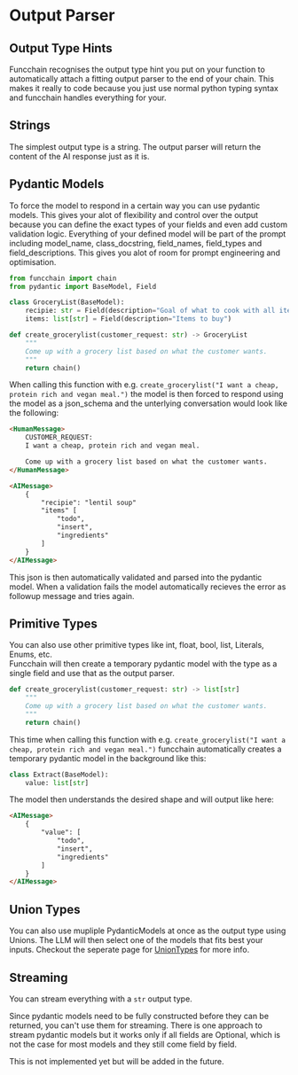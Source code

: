 # Output Parser

## Output Type Hints

Funcchain recognises the output type hint you put on your function to automatically attach
a fitting output parser to the end of your chain. This makes it really to code because you just use normal python typing syntax and funcchain handles everything for your.

## Strings

The simplest output type is a string.
The output parser will return the content of the AI response just as it is.

## Pydantic Models

To force the model to respond in a certain way you can use pydantic models.
This gives your alot of flexibility and control over the output because you can define the exact types of your fields and even add custom validation logic. Everything of your defined model will be part of the prompt including model_name, class_docstring, field_names, field_types and field_descriptions.
This gives you alot of room for prompt engineering and optimisation.

```python
from funcchain import chain
from pydantic import BaseModel, Field

class GroceryList(BaseModel):
    recipie: str = Field(description="Goal of what to cook with all items.")
    items: list[str] = Field(description="Items to buy")

def create_grocerylist(customer_request: str) -> GroceryList
    """
    Come up with a grocery list based on what the customer wants.
    """
    return chain()
```

When calling this function with
e.g. `create_grocerylist("I want a cheap, protein rich and vegan meal.")`
the model is then forced to respond using the model as a json_schema
and the unterlying conversation would look like the following:

```html
<HumanMessage>
    CUSTOMER_REQUEST:
    I want a cheap, protein rich and vegan meal.

    Come up with a grocery list based on what the customer wants.
</HumanMessage>

<AIMessage>
    {
        "recipie": "lentil soup"
        "items" [
            "todo",
            "insert",
            "ingredients"
        ]
    }
</AIMessage>
```

This json is then automatically validated and parsed into the pydantic model.
When a validation fails the model automatically recieves the error as followup message and tries again.

## Primitive Types

You can also use other primitive types like int, float, bool, list, Literals, Enums, etc. </br>
Funcchain will then create a temporary pydantic model with the type as a single field and use that as the output parser.

```python
def create_grocerylist(customer_request: str) -> list[str]
    """
    Come up with a grocery list based on what the customer wants.
    """
    return chain()
```

This time when calling this function with
e.g. `create_grocerylist("I want a cheap, protein rich and vegan meal.")`
funcchain automatically creates a temporary pydantic model in the background like this:

```python
class Extract(BaseModel):
    value: list[str]
```

The model then understands the desired shape and will output like here:

```html
<AIMessage>
    {
        "value": [
            "todo",
            "insert",
            "ingredients"
        ]
    }
</AIMessage>
```

## Union Types

You can also use mupliple PydanticModels at once as the output type using Unions.
The LLM will then select one of the models that fits best your inputs.
Checkout the seperate page for [UnionTypes](unions.md) for more info.

## Streaming

You can stream everything with a `str` output type.

Since pydantic models need to be fully constructed before they can be returned, you can't use them for streaming.
There is one approach to stream pydantic models but it works only if all fields are Optional, which is not the case for most models and they still come field by field.

This is not implemented yet but will be added in the future.
